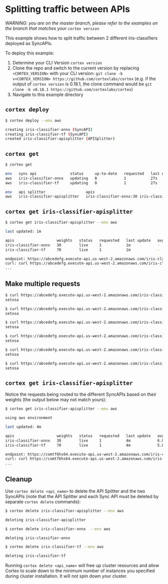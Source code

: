# Splitting traffic between APIs

_WARNING: you are on the master branch, please refer to the examples on the branch that matches your `cortex version`_

This example shows how to split traffic between 2 different iris-classifiers deployed as SyncAPIs.

To deploy this example:

1. Determine your CLI Version `cortex version`
1. Clone the repo and switch to the current version by replacing `<CORTEX_VERSION>` with your CLI version: `git clone -b v<CORTEX_VERSION> https://github.com/cortexlabs/cortex` (e.g. if the output of `cortex version` is 0.18.1, the clone command would be `git clone -b v0.18.1 https://github.com/cortexlabs/cortex`)
1. Navigate to this example directory

## `cortex deploy`

```bash
$ cortex deploy --env aws

creating iris-classifier-onnx (SyncAPI)
creating iris-classifier-tf (SyncAPI)
created iris-classifier-apisplitter (APISplitter)
```

## `cortex get`

```bash
$ cortex get

env   sync api               status     up-to-date   requested   last update   avg request   2XX
aws   iris-classifier-onnx   updating   0            1           27s           -             -
aws   iris-classifier-tf     updating   0            1           27s           -             -

env   api splitter                  apis                                            last update
aws   iris-classifier-apisplitter   iris-classifier-onnx:30 iris-classifier-tf:70   27s
```

## `cortex get iris-classifier-apisplitter`

```bash
$ cortex get iris-classifier-apisplitter --env aws

last updated: 1m

apis                   weights   status   requested   last update   avg request   2XX   5XX
iris-classifier-onnx   30        live     1           1m            -             -     -
iris-classifier-tf     70        live     1           1m            -             -     -

endpoint: https://abcedefg.execute-api.us-west-2.amazonaws.com/iris-classifier-apisplitter
curl: curl https://abcedefg.execute-api.us-west-2.amazonaws.com/iris-classifier-apisplitter -X POST -H "Content-Type: application/json" -d @sample.json
...
```

## Make multiple requests

```bash
$ curl https://abcedefg.execute-api.us-west-2.amazonaws.com/iris-classifier-apisplitter -X POST -H "Content-Type: application/json" -d @sample.json
setosa

$ curl https://abcedefg.execute-api.us-west-2.amazonaws.com/iris-classifier-apisplitter -X POST -H "Content-Type: application/json" -d @sample.json
setosa

$ curl https://abcedefg.execute-api.us-west-2.amazonaws.com/iris-classifier-apisplitter -X POST -H "Content-Type: application/json" -d @sample.json
setosa

$ curl https://abcedefg.execute-api.us-west-2.amazonaws.com/iris-classifier-apisplitter -X POST -H "Content-Type: application/json" -d @sample.json
setosa

$ curl https://abcedefg.execute-api.us-west-2.amazonaws.com/iris-classifier-apisplitter -X POST -H "Content-Type: application/json" -d @sample.json
setosa

$ curl https://abcedefg.execute-api.us-west-2.amazonaws.com/iris-classifier-apisplitter -X POST -H "Content-Type: application/json" -d @sample.json
setosa
```

## `cortex get iris-classifier-apisplitter`

Notice the requests being routed to the different SyncAPIs based on their weights (the output below may not match yours):

```bash
$ cortex get iris-classifier-apisplitter --env aws

using aws environment

last updated: 4m

apis                   weights   status   requested   last update   avg request   2XX   5XX
iris-classifier-onnx   30        live     1           4m            6.00791 ms    1     -
iris-classifier-tf     70        live     1           4m            5.81867 ms    5     -

endpoint: https://comtf6hs64.execute-api.us-west-2.amazonaws.com/iris-classifier-apisplitter
curl: curl https://comtf6hs64.execute-api.us-west-2.amazonaws.com/iris-classifier-apisplitter -X POST -H "Content-Type: application/json" -d @sample.json
...
```

## Cleanup

Use `cortex delete <api_name>` to delete the API Splitter and the two SyncAPIs (note that the API Splitter and each Sync API must be deleted by separate `cortex delete` commands):

```bash
$ cortex delete iris-classifier-apisplitter --env aws

deleting iris-classifier-apisplitter

$ cortex delete iris-classifier-onnx  --env aws

deleting iris-classifier-onnx

$ cortex delete iris-classifier-tf --env aws

deleting iris-classifier-tf
```

Running `cortex delete <api_name>` will free up cluster resources and allow Cortex to scale down to the minimum number of instances you specified during cluster installation. It will not spin down your cluster.
